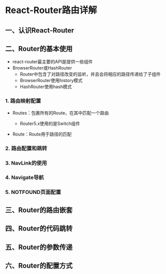 # React-Router路由详解

## 一、认识React-Router

## 二、Router的基本使用

- react-router最主要的API是提供一些组件
- BrowserRouter或HashRouter
  - Router中包含了对路径改变的监听，并且会将相应的路径传递给了子组件
  - BrowserRouter使用history模式
  - HashRouter使用hash模式

### 1. 路由映射配置

- Routes：包裹所有的Route，在其中匹配一个路由
  - Router5.x使用的是Switch组件

- Route：Route用于路径的匹配

### 2. 路由配置和跳转

### 3. NavLink的使用

### 4. Navigate导航

### 5. NOTFOUND页面配置

## 三、Router的路由嵌套

## 四、Router的代码跳转

## 五、Router的参数传递

## 六、Router的配置方式
